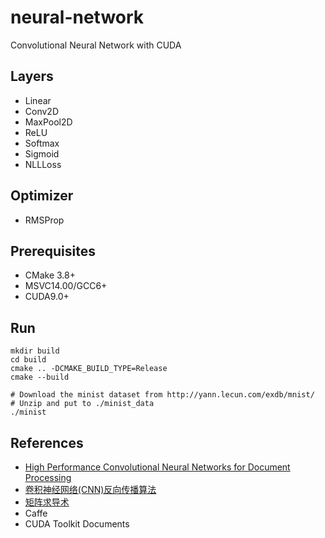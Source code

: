 ﻿# neural-network
Convolutional Neural Network with CUDA

## Layers
* Linear
* Conv2D
* MaxPool2D
* ReLU
* Softmax
* Sigmoid
* NLLLoss

## Optimizer
* RMSProp

## Prerequisites
* CMake 3.8+
* MSVC14.00/GCC6+
* CUDA9.0+

## Run
```
mkdir build
cd build
cmake .. -DCMAKE_BUILD_TYPE=Release
cmake --build

# Download the minist dataset from http://yann.lecun.com/exdb/mnist/
# Unzip and put to ./minist_data
./minist
```

## References
* [High Performance Convolutional Neural Networks for Document Processing](https://hal.inria.fr/file/index/docid/112631/filename/p1038112283956.pdf)
* [卷积神经网络(CNN)反向传播算法](https://www.cnblogs.com/pinard/p/6494810.html)
* [矩阵求导术](https://zhuanlan.zhihu.com/p/24709748)
* Caffe
* CUDA Toolkit Documents
